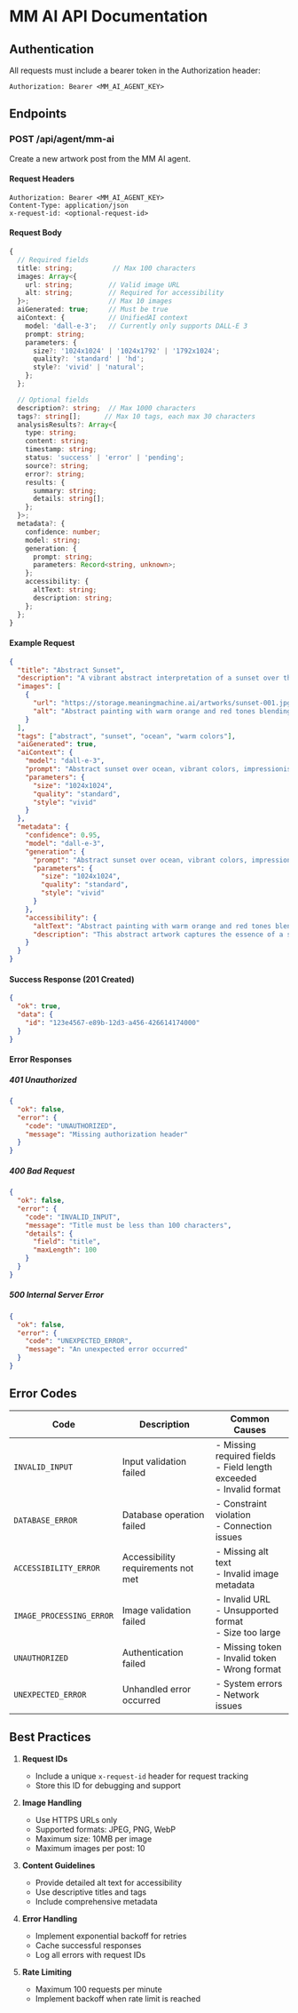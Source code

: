 # MM AI API Documentation

## Authentication
All requests must include a bearer token in the Authorization header:
```
Authorization: Bearer <MM_AI_AGENT_KEY>
```

## Endpoints

### POST /api/agent/mm-ai
Create a new artwork post from the MM AI agent.

#### Request Headers
```
Authorization: Bearer <MM_AI_AGENT_KEY>
Content-Type: application/json
x-request-id: <optional-request-id>
```

#### Request Body
```typescript
{
  // Required fields
  title: string;          // Max 100 characters
  images: Array<{
    url: string;         // Valid image URL
    alt: string;         // Required for accessibility
  }>;                    // Max 10 images
  aiGenerated: true;     // Must be true
  aiContext: {           // UnifiedAI context
    model: 'dall-e-3';   // Currently only supports DALL-E 3
    prompt: string;
    parameters: {
      size?: '1024x1024' | '1024x1792' | '1792x1024';
      quality?: 'standard' | 'hd';
      style?: 'vivid' | 'natural';
    };
  };

  // Optional fields
  description?: string;  // Max 1000 characters
  tags?: string[];      // Max 10 tags, each max 30 characters
  analysisResults?: Array<{
    type: string;
    content: string;
    timestamp: string;
    status: 'success' | 'error' | 'pending';
    source?: string;
    error?: string;
    results: {
      summary: string;
      details: string[];
    };
  }>;
  metadata?: {
    confidence: number;
    model: string;
    generation: {
      prompt: string;
      parameters: Record<string, unknown>;
    };
    accessibility: {
      altText: string;
      description: string;
    };
  };
}
```

#### Example Request
```json
{
  "title": "Abstract Sunset",
  "description": "A vibrant abstract interpretation of a sunset over the ocean",
  "images": [
    {
      "url": "https://storage.meaningmachine.ai/artworks/sunset-001.jpg",
      "alt": "Abstract painting with warm orange and red tones blending into deep blue, suggesting a sunset over water"
    }
  ],
  "tags": ["abstract", "sunset", "ocean", "warm colors"],
  "aiGenerated": true,
  "aiContext": {
    "model": "dall-e-3",
    "prompt": "Abstract sunset over ocean, vibrant colors, impressionist style",
    "parameters": {
      "size": "1024x1024",
      "quality": "standard",
      "style": "vivid"
    }
  },
  "metadata": {
    "confidence": 0.95,
    "model": "dall-e-3",
    "generation": {
      "prompt": "Abstract sunset over ocean, vibrant colors, impressionist style",
      "parameters": {
        "size": "1024x1024",
        "quality": "standard",
        "style": "vivid"
      }
    },
    "accessibility": {
      "altText": "Abstract painting with warm orange and red tones blending into deep blue, suggesting a sunset over water",
      "description": "This abstract artwork captures the essence of a sunset over the ocean. The composition uses warm oranges and reds in the upper portion that gradually blend into deep blues below, creating a sense of the sun meeting the water. The style is impressionistic, with visible brushstrokes and a focus on color over detailed form."
    }
  }
}
```

#### Success Response (201 Created)
```json
{
  "ok": true,
  "data": {
    "id": "123e4567-e89b-12d3-a456-426614174000"
  }
}
```

#### Error Responses

##### 401 Unauthorized
```json
{
  "ok": false,
  "error": {
    "code": "UNAUTHORIZED",
    "message": "Missing authorization header"
  }
}
```

##### 400 Bad Request
```json
{
  "ok": false,
  "error": {
    "code": "INVALID_INPUT",
    "message": "Title must be less than 100 characters",
    "details": {
      "field": "title",
      "maxLength": 100
    }
  }
}
```

##### 500 Internal Server Error
```json
{
  "ok": false,
  "error": {
    "code": "UNEXPECTED_ERROR",
    "message": "An unexpected error occurred"
  }
}
```

## Error Codes

| Code | Description | Common Causes |
|------|-------------|---------------|
| `INVALID_INPUT` | Input validation failed | - Missing required fields<br>- Field length exceeded<br>- Invalid format |
| `DATABASE_ERROR` | Database operation failed | - Constraint violation<br>- Connection issues |
| `ACCESSIBILITY_ERROR` | Accessibility requirements not met | - Missing alt text<br>- Invalid image metadata |
| `IMAGE_PROCESSING_ERROR` | Image validation failed | - Invalid URL<br>- Unsupported format<br>- Size too large |
| `UNAUTHORIZED` | Authentication failed | - Missing token<br>- Invalid token<br>- Wrong format |
| `UNEXPECTED_ERROR` | Unhandled error occurred | - System errors<br>- Network issues |

## Best Practices

1. **Request IDs**
   - Include a unique `x-request-id` header for request tracking
   - Store this ID for debugging and support

2. **Image Handling**
   - Use HTTPS URLs only
   - Supported formats: JPEG, PNG, WebP
   - Maximum size: 10MB per image
   - Maximum images per post: 10

3. **Content Guidelines**
   - Provide detailed alt text for accessibility
   - Use descriptive titles and tags
   - Include comprehensive metadata

4. **Error Handling**
   - Implement exponential backoff for retries
   - Cache successful responses
   - Log all errors with request IDs

5. **Rate Limiting**
   - Maximum 100 requests per minute
   - Implement backoff when rate limit is reached 